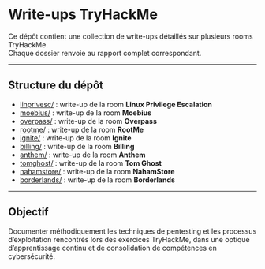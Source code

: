 # Write-ups TryHackMe

Ce dépôt contient une collection de write-ups détaillés sur plusieurs rooms TryHackMe.  
Chaque dossier renvoie au rapport complet correspondant.

---

## Structure du dépôt

- [linprivesc/](https://tryhackme.com/room/linprivesc) : write-up de la room **Linux Privilege Escalation**  
- [moebius/](https://tryhackme.com/room/moebius) : write-up de la room **Moebius**  
- [overpass/](https://tryhackme.com/room/overpass) : write-up de la room **Overpass**  
- [rootme/](https://tryhackme.com/room/rrootme) : write-up de la room **RootMe**  
- [ignite/](https://tryhackme.com/room/ignite) : write-up de la room **Ignite**  
- [billing/](https://tryhackme.com/room/billing) : write-up de la room **Billing**  
- [anthem/](https://tryhackme.com/room/anthem) : write-up de la room **Anthem**  
- [tomghost/](https://tryhackme.com/room/tomghost) : write-up de la room **Tom Ghost**  
- [nahamstore/](https://tryhackme.com/room/nahamstore) : write-up de la room **NahamStore**  
- [borderlands/](https://tryhackme.com/room/borderlands) : write-up de la room **Borderlands**  

---

## Objectif

Documenter méthodiquement les techniques de pentesting et les processus d’exploitation rencontrés lors des exercices TryHackMe, dans une optique d’apprentissage continu et de consolidation de compétences en cybersécurité.
